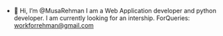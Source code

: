- 👋 Hi, I’m @MusaRehman
I am a Web Application developer and python developer.
I am currently looking for an intership.
ForQueries: workforrehman@gmail.com
